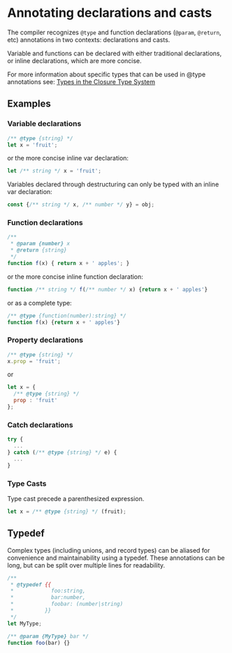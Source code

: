 # Annotating declarations and casts

The compiler recognizes `@type` and function declarations (`@param`, `@return`, etc) annotations in two contexts: declarations and casts.

Variable and functions can be declared with either traditional declarations, or inline declarations, which are more concise.

For more information about specific types that can be used in @type annotations see:
[Types in the Closure Type System](https://github.com/google/closure-compiler/wiki/Types-in-the-Closure-Type-System)

## Examples

### Variable declarations

```js
/** @type {string} */
let x = 'fruit';
```
or the more concise inline var declaration:
```js
let /** string */ x = 'fruit';
```

Variables declared through destructuring can only be typed with an inline var declaration:
```js
const {/** string */ x, /** number */ y} = obj;
```

### Function declarations

```js
/**
 * @param {number} x
 * @return {string}
 */
function f(x) { return x + ' apples'; }
```

or the more concise inline function declaration:
```js
function /** string */ f(/** number */ x) {return x + ' apples'}
```
or as a complete type:

```js
/** @type {function(number):string} */
function f(x) {return x + ' apples'}
```

### Property declarations
```js
/** @type {string} */
x.prop = 'fruit';
```
or

```js
let x = {
  /** @type {string} */
  prop : 'fruit'
};
```

### Catch declarations

```js
try { 
  ... 
} catch (/** @type {string} */ e) {
  ...
}
```

### Type Casts

Type cast precede a parenthesized expression.

```js
let x = /** @type {string} */ (fruit);
```

Typedef
--------

Complex types (including unions, and record types) can be aliased for convenience and maintainability using a typedef. These annotations can be long, but can be split over multiple lines for readability.

```js
/** 
 * @typedef {{
 *            foo:string,
 *            bar:number,
 *            foobar: (number|string)
 *          }}
 */
let MyType;

/** @param {MyType} bar */
function foo(bar) {}
```
